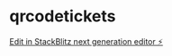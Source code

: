 # qrcodetickets

[Edit in StackBlitz next generation editor ⚡️](https://stackblitz.com/~/github.com/Thedurancode/qrcodetickets)